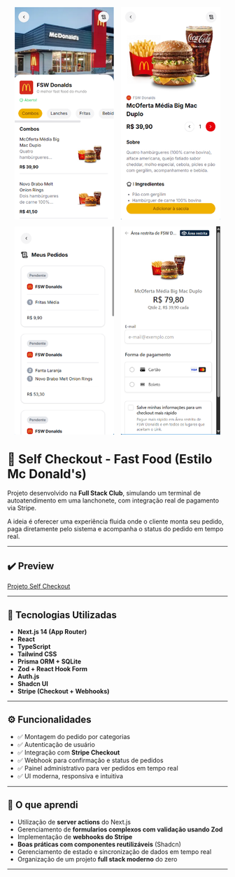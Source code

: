 <div style="display: flex; flex-wrap: wrap; justify-content: center; gap: 16px;">
  <img src="./public/print_1.png" alt="Tela inicial com lista de produtos" width="45%" />
  <img src="./public/print_2.png" alt="Tela de detalhes do produto" width="45%" />
  <img src="./public/print_3.png" alt="Tela dos pedidos em andamento" width="45%" />
  <img src="./public/print_4.png" alt="Tela de pagamento com Stripe" width="45%" />
</div>

# 🍔 Self Checkout - Fast Food (Estilo Mc Donald's)

Projeto desenvolvido na **Full Stack Club**, simulando um terminal de autoatendimento em uma lanchonete, com integração real de pagamento via Stripe.

A ideia é oferecer uma experiência fluida onde o cliente monta seu pedido, paga diretamente pelo sistema e acompanha o status do pedido em tempo real.

---

## ✔️ Preview

[Projeto Self Checkout](https://fsc-self-checkout.vercel.app/fsw-donalds)

---

## 🚀 Tecnologias Utilizadas

- **Next.js 14 (App Router)**
- **React**
- **TypeScript**
- **Tailwind CSS**
- **Prisma ORM + SQLite**
- **Zod + React Hook Form**
- **Auth.js**
- **Shadcn UI**
- **Stripe (Checkout + Webhooks)**

---

## ⚙️ Funcionalidades

- ✅ Montagem do pedido por categorias
- ✅ Autenticação de usuário
- ✅ Integração com **Stripe Checkout**
- ✅ Webhook para confirmação e status de pedidos
- ✅ Painel administrativo para ver pedidos em tempo real
- ✅ UI moderna, responsiva e intuitiva

---

## 🧠 O que aprendi

- Utilização de **server actions** do Next.js
- Gerenciamento de **formularios complexos com validação usando Zod**
- Implementação de **webhooks do Stripe**
- **Boas práticas com componentes reutilizáveis** (Shadcn)
- Gerenciamento de estado e sincronização de dados em tempo real
- Organização de um projeto **full stack moderno** do zero

---
